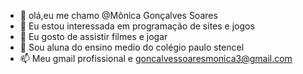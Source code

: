 - 👋 olá,eu me chamo @Mônica Gonçalves Soares 
- 👀 Eu estou interessada em programação de sites e jogos
- 🌱 Eu gosto de assistir filmes e jogar 
- 💞️ Sou aluna do ensino medio do colégio paulo stencel
- 📫 Meu gmail profissional e goncalvessoaresmonica3@gmail.com


